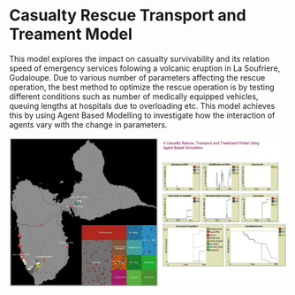 # Casualty Rescue Transport and Treament Model

This model explores the impact on casualty survivability and its relation speed of emergency services folowing a volcanic eruption in La Soufriere, Gudaloupe. Due to various number of parameters affecting the rescue operation, the best method to optimize the rescue operation is by testing different conditions such as number of medically equipped vehicles, queuing lengths at hospitals due to overloading etc. This model achieves this by using Agent Based Modelling to investigate how the interaction of agents vary with the change in parameters.

![](images/RTT%20Model%20Capture%202.JPG)
